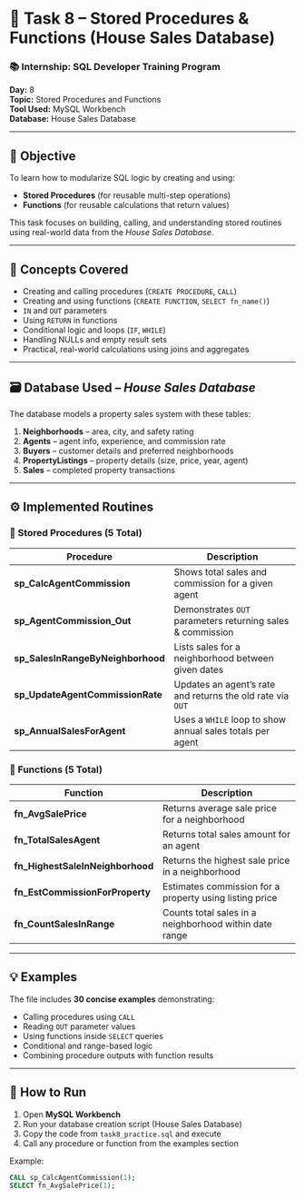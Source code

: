 # 🏡 Task 8 – Stored Procedures & Functions (House Sales Database)

### 📚 Internship: SQL Developer Training Program  
**Day:** 8  
**Topic:** Stored Procedures and Functions  
**Tool Used:** MySQL Workbench  
**Database:** House Sales Database  

---

## 🎯 Objective
To learn how to modularize SQL logic by creating and using:
- **Stored Procedures** (for reusable multi-step operations)
- **Functions** (for reusable calculations that return values)

This task focuses on building, calling, and understanding stored routines using real-world data from the *House Sales Database*.

---

## 🧠 Concepts Covered
- Creating and calling procedures (`CREATE PROCEDURE`, `CALL`)
- Creating and using functions (`CREATE FUNCTION`, `SELECT fn_name()`)
- `IN` and `OUT` parameters  
- Using `RETURN` in functions  
- Conditional logic and loops (`IF`, `WHILE`)  
- Handling NULLs and empty result sets  
- Practical, real-world calculations using joins and aggregates  

---

## 🗃️ Database Used – *House Sales Database*
The database models a property sales system with these tables:
1. **Neighborhoods** – area, city, and safety rating  
2. **Agents** – agent info, experience, and commission rate  
3. **Buyers** – customer details and preferred neighborhoods  
4. **PropertyListings** – property details (size, price, year, agent)  
5. **Sales** – completed property transactions  

---

## ⚙️ Implemented Routines

### 🔹 Stored Procedures (5 Total)
| Procedure | Description |
|------------|--------------|
| **sp_CalcAgentCommission** | Shows total sales and commission for a given agent |
| **sp_AgentCommission_Out** | Demonstrates `OUT` parameters returning sales & commission |
| **sp_SalesInRangeByNeighborhood** | Lists sales for a neighborhood between given dates |
| **sp_UpdateAgentCommissionRate** | Updates an agent’s rate and returns the old rate via `OUT` |
| **sp_AnnualSalesForAgent** | Uses a `WHILE` loop to show annual sales totals per agent |

### 🔸 Functions (5 Total)
| Function | Description |
|-----------|--------------|
| **fn_AvgSalePrice** | Returns average sale price for a neighborhood |
| **fn_TotalSalesAgent** | Returns total sales amount for an agent |
| **fn_HighestSaleInNeighborhood** | Returns the highest sale price in a neighborhood |
| **fn_EstCommissionForProperty** | Estimates commission for a property using listing price |
| **fn_CountSalesInRange** | Counts total sales in a neighborhood within date range |

---

## 💡 Examples
The file includes **30 concise examples** demonstrating:
- Calling procedures using `CALL`
- Reading `OUT` parameter values
- Using functions inside `SELECT` queries
- Conditional and range-based logic
- Combining procedure outputs with function results

---

## 🧰 How to Run
1. Open **MySQL Workbench**  
2. Run your database creation script (House Sales Database)  
3. Copy the code from `task8_practice.sql` and execute  
4. Call any procedure or function from the examples section  

Example:
```sql
CALL sp_CalcAgentCommission(1);
SELECT fn_AvgSalePrice(1);
